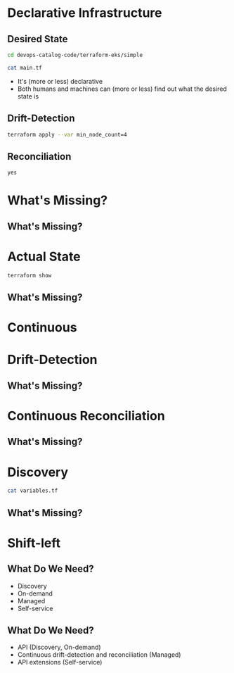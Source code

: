 # Declarative Infrastructure


## Desired State

```bash
cd devops-catalog-code/terraform-eks/simple

cat main.tf
```

* It's (more or less) declarative
* Both humans and machines can (more or less) find out what the desired state is


## Drift-Detection

```bash
terraform apply --var min_node_count=4
```


## Reconciliation

```
yes
```


# What's Missing?


## What's Missing?

# Actual State

```bash
terraform show
```


## What's Missing?

# Continuous
# Drift-Detection


## What's Missing?

# Continuous Reconciliation


## What's Missing?

# Discovery

```bash
cat variables.tf
```


## What's Missing?

# Shift-left


## What Do We Need?

* Discovery
* On-demand
* Managed
* Self-service


## What Do We Need?

* API (Discovery, On-demand)
* Continuous drift-detection and reconciliation (Managed)
* API extensions (Self-service)
